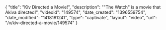 {
    "title": "Kiv Directed a Movie!",
    "description": "\"The Watch\" is a movie that Akiva directed!",
    "videoid": "149574",
    "date_created": "1396559754",
    "date_modified": "1418181241",
    "type": "captivate",
    "layout": "video",
    "url": "\/v\/kiv-directed-a-movie\/149574"
}